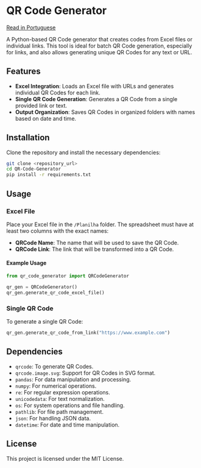 # QR Code Generator
[Read in Portuguese](README.pt-BR.md)

A Python-based QR Code generator that creates codes from Excel files or individual links. This tool is ideal for batch QR Code generation, especially for links, and also allows generating unique QR Codes for any text or URL.

## Features

- **Excel Integration**: Loads an Excel file with URLs and generates individual QR Codes for each link.
- **Single QR Code Generation**: Generates a QR Code from a single provided link or text.
- **Output Organization**: Saves QR Codes in organized folders with names based on date and time.

## Installation

Clone the repository and install the necessary dependencies:

```bash
git clone <repository_url>
cd QR-Code-Generator
pip install -r requirements.txt
```

## Usage

### Excel File
Place your Excel file in the `/Planilha` folder. The spreadsheet must have at least two columns with the exact names:

- **QRCode Name**: The name that will be used to save the QR Code.
- **QRCode Link**: The link that will be transformed into a QR Code.

#### Example Usage

```python
from qr_code_generator import QRCodeGenerator

qr_gen = QRCodeGenerator()
qr_gen.generate_qr_code_excel_file()
```

### Single QR Code

To generate a single QR Code:

```python
qr_gen.generate_qr_code_from_link("https://www.example.com")
```

## Dependencies

- `qrcode`: To generate QR Codes.
- `qrcode.image.svg`: Support for QR Codes in SVG format.
- `pandas`: For data manipulation and processing.
- `numpy`: For numerical operations.
- `re`: For regular expression operations.
- `unicodedata`: For text normalization.
- `os`: For system operations and file handling.
- `pathlib`: For file path management.
- `json`: For handling JSON data.
- `datetime`: For date and time manipulation.

## License

This project is licensed under the MIT License.